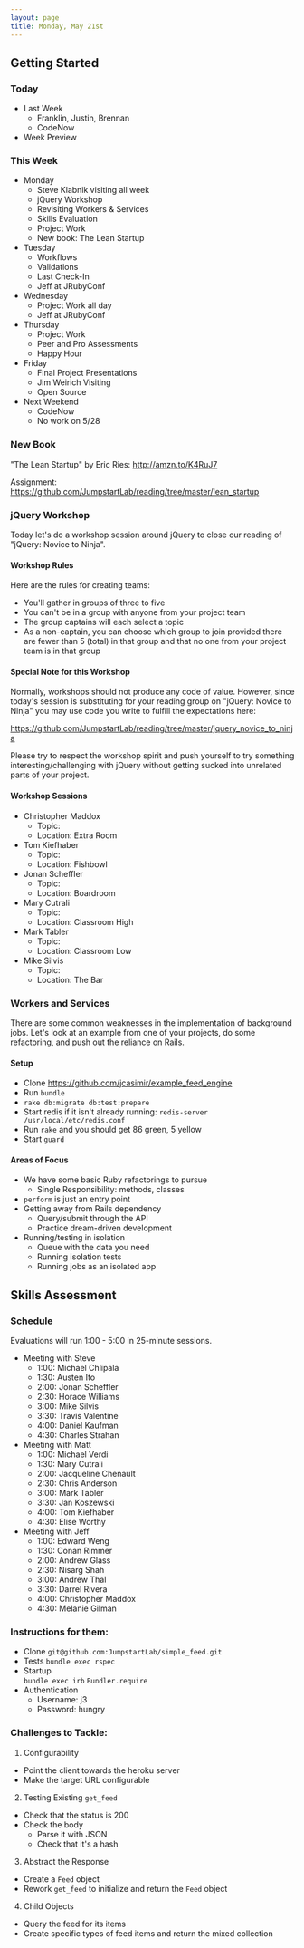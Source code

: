 ```yaml
---
layout: page
title: Monday, May 21st
---
```


## Getting Started

### Today

* Last Week
  * Franklin, Justin, Brennan
  * CodeNow
* Week Preview

### This Week

* Monday
  * Steve Klabnik visiting all week
  * jQuery Workshop
  * Revisiting Workers & Services  
  * Skills Evaluation
  * Project Work
  * New book: The Lean Startup
* Tuesday
  * Workflows
  * Validations
  * Last Check-In
  * Jeff at JRubyConf
* Wednesday
  * Project Work all day
  * Jeff at JRubyConf
* Thursday
  * Project Work
  * Peer and Pro Assessments
  * Happy Hour
* Friday
  * Final Project Presentations
  * Jim Weirich Visiting
  * Open Source
* Next Weekend
  * CodeNow
  * No work on 5/28

### New Book

"The Lean Startup" by Eric Ries: http://amzn.to/K4RuJ7

Assignment: https://github.com/JumpstartLab/reading/tree/master/lean_startup

### jQuery Workshop

Today let's do a workshop session around jQuery to close our reading of "jQuery: Novice to Ninja".

#### Workshop Rules

Here are the rules for creating teams:

* You'll gather in groups of three to five
* You can't be in a group with anyone from your project team
* The group captains will each select a topic
* As a non-captain, you can choose which group to join provided there are fewer than 5 (total) in that group and that no one from your project team is in that group

#### Special Note for this Workshop

Normally, workshops should not produce any code of value. However, since today's session is substituting for your reading group on "jQuery: Novice to Ninja" you may use code you write to fulfill the expectations here:

https://github.com/JumpstartLab/reading/tree/master/jquery_novice_to_ninja

Please try to respect the workshop spirit and push yourself to try something interesting/challenging with jQuery without getting sucked into unrelated parts of your project.

#### Workshop Sessions

* Christopher Maddox
  * Topic:
  * Location: Extra Room
* Tom Kiefhaber
  * Topic:
  * Location: Fishbowl
* Jonan Scheffler
  * Topic:
  * Location: Boardroom
* Mary Cutrali
  * Topic:
  * Location: Classroom High
* Mark Tabler
  * Topic:
  * Location: Classroom Low
* Mike Silvis
  * Topic:
  * Location: The Bar

### Workers and Services

There are some common weaknesses in the implementation of background jobs. Let's look at an example from one of your projects, do some refactoring, and push out the reliance on Rails.

#### Setup

* Clone https://github.com/jcasimir/example_feed_engine
* Run `bundle`
* `rake db:migrate db:test:prepare`
* Start redis if it isn't already running: `redis-server /usr/local/etc/redis.conf`
* Run `rake` and you should get 86 green, 5 yellow
* Start `guard`

#### Areas of Focus

* We have some basic Ruby refactorings to pursue
  * Single Responsibility: methods, classes
* `perform` is just an entry point
* Getting away from Rails dependency
  * Query/submit through the API
  * Practice dream-driven development
* Running/testing in isolation
  * Queue with the data you need
  * Running isolation tests
  * Running jobs as an isolated app

## Skills Assessment

### Schedule

Evaluations will run 1:00 - 5:00 in 25-minute sessions.

* Meeting with Steve
  * 1:00: Michael Chlipala
  * 1:30: Austen Ito
  * 2:00: Jonan Scheffler
  * 2:30: Horace Williams
  * 3:00: Mike Silvis
  * 3:30: Travis Valentine
  * 4:00: Daniel Kaufman
  * 4:30: Charles Strahan
* Meeting with Matt
  * 1:00: Michael Verdi
  * 1:30: Mary Cutrali
  * 2:00: Jacqueline Chenault
  * 2:30: Chris Anderson
  * 3:00: Mark Tabler
  * 3:30: Jan Koszewski
  * 4:00: Tom Kiefhaber
  * 4:30: Elise Worthy  
* Meeting with Jeff
  * 1:00: Edward Weng
  * 1:30: Conan Rimmer
  * 2:00: Andrew Glass
  * 2:30: Nisarg Shah
  * 3:00: Andrew Thal
  * 3:30: Darrel Rivera
  * 4:00: Christopher Maddox
  * 4:30: Melanie Gilman

### Instructions for them:

* Clone `git@github.com:JumpstartLab/simple_feed.git`
* Tests
  `bundle exec rspec`
* Startup    
  `bundle exec irb`
  `Bundler.require`
* Authentication
  * Username: j3
  * Password: hungry

### Challenges to Tackle:

1. Configurability
  * Point the client towards the heroku server
  * Make the target URL configurable
2. Testing Existing `get_feed`
  * Check that the status is 200
  * Check the body
    * Parse it with JSON 
    * Check that it's a hash
3. Abstract the Response
  * Create a `Feed` object
  * Rework `get_feed` to initialize and return the `Feed` object
4. Child Objects
  * Query the feed for its items
  * Create specific types of feed items and return the mixed collection
